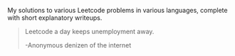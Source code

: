 My solutions to various Leetcode problems in various languages, complete with short explanatory writeups.

> Leetcode a day keeps unemployment away.
>
> -Anonymous denizen of the internet